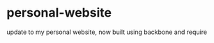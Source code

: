 personal-website
================

update to my personal website, now built using backbone and require
